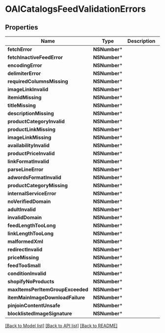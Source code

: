 # OAICatalogsFeedValidationErrors

## Properties
Name | Type | Description | Notes
------------ | ------------- | ------------- | -------------
**fetchError** | **NSNumber*** |  | [optional] 
**fetchInactiveFeedError** | **NSNumber*** |  | [optional] 
**encodingError** | **NSNumber*** |  | [optional] 
**delimiterError** | **NSNumber*** |  | [optional] 
**requiredColumnsMissing** | **NSNumber*** |  | [optional] 
**imageLinkInvalid** | **NSNumber*** |  | [optional] 
**itemidMissing** | **NSNumber*** |  | [optional] 
**titleMissing** | **NSNumber*** |  | [optional] 
**descriptionMissing** | **NSNumber*** |  | [optional] 
**productCategoryInvalid** | **NSNumber*** |  | [optional] 
**productLinkMissing** | **NSNumber*** |  | [optional] 
**imageLinkMissing** | **NSNumber*** |  | [optional] 
**availabilityInvalid** | **NSNumber*** |  | [optional] 
**productPriceInvalid** | **NSNumber*** |  | [optional] 
**linkFormatInvalid** | **NSNumber*** |  | [optional] 
**parseLineError** | **NSNumber*** |  | [optional] 
**adwordsFormatInvalid** | **NSNumber*** |  | [optional] 
**productCategoryMissing** | **NSNumber*** |  | [optional] 
**internalServiceError** | **NSNumber*** |  | [optional] 
**noVerifiedDomain** | **NSNumber*** |  | [optional] 
**adultInvalid** | **NSNumber*** |  | [optional] 
**invalidDomain** | **NSNumber*** |  | [optional] 
**feedLengthTooLong** | **NSNumber*** |  | [optional] 
**linkLengthTooLong** | **NSNumber*** |  | [optional] 
**malformedXml** | **NSNumber*** |  | [optional] 
**redirectInvalid** | **NSNumber*** |  | [optional] 
**priceMissing** | **NSNumber*** |  | [optional] 
**feedTooSmall** | **NSNumber*** |  | [optional] 
**conditionInvalid** | **NSNumber*** |  | [optional] 
**shopifyNoProducts** | **NSNumber*** |  | [optional] 
**maxItemsPerItemGroupExceeded** | **NSNumber*** |  | [optional] 
**itemMainImageDownloadFailure** | **NSNumber*** |  | [optional] 
**pinjoinContentUnsafe** | **NSNumber*** |  | [optional] 
**blocklistedImageSignature** | **NSNumber*** |  | [optional] 

[[Back to Model list]](../README.md#documentation-for-models) [[Back to API list]](../README.md#documentation-for-api-endpoints) [[Back to README]](../README.md)


